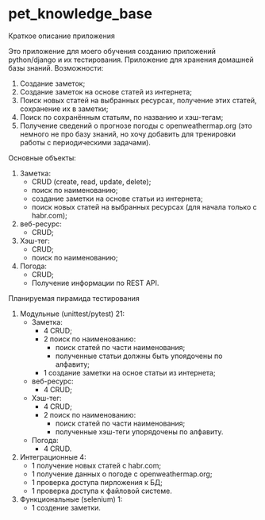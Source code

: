 # pet_knowledge_base


Краткое описание приложения

Это приложение для моего обучения созданию приложений python/django и их тестирования. Приложение для хранения домашней базы знаний.
Возможности:
1. Создание заметок;
2. Создание заметок на основе статей из интернета;
3. Поиск новых статей на выбранных ресурсах, получение этих статей, сохранение их в заметки;
4. Поиск по сохранённым статьям, по названию и хэш-тегам;
5. Получение сведений о прогнозе погоды с openweathermap.org (это немного не про базу знаний, но хочу добавить для тренировки работы с периодическими задачами).

Основные объекты:
1. Заметка:
   - CRUD (create, read, update, delete);
   - поиск по наименованию;
   - создание заметки на основе статьи из интернета;
   - поиск новых статей на выбранных ресурсах (для начала только с habr.com);
2. веб-ресурс:
   - CRUD;
3. Хэш-тег:
   - CRUD;
   - поиск по наименованию;
4. Погода:
   - CRUD;
   - Получение информации по REST API.


Планируемая пирамида тестирования

1. Модульные (unittest/pytest) 21:
    - Заметка:
        - 4 CRUD;
        - 2 поиск по наименованию:
          - поиск статей по части наименования;
          - полученные статьи должны быть упоядочены по алфавиту;
        - 1 создание заметки на осное статьи из интернета;
    - веб-ресурс:
        - 4 CRUD;
    - Хэш-тег:
        - 4 CRUD;
        - 2 поиск по наименованию:
          - поиск статей по части наименования;
          - полученные хэш-теги упорядочены по алфавиту.
    - Погода:
        - 4 CRUD.
2. Интеграционные 4:
    - 1 получение новых статей с habr.com;
    - 1 получение данных о погоде с openweathermap.org;
    - 1 проверка доступа пирложения к БД;
    - 1 проверка доступа к файловой системе.     
3. Функциональные (selenium) 1:
    - 1 создение заметки.
